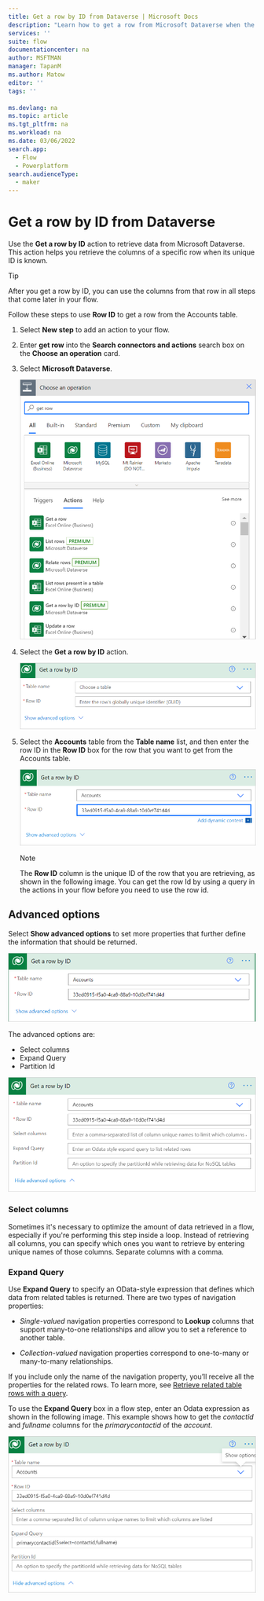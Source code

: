 ```yaml
---
title: Get a row by ID from Dataverse | Microsoft Docs
description: "Learn how to get a row from Microsoft Dataverse when the row ID is known."  
services: ''
suite: flow
documentationcenter: na
author: MSFTMAN
manager: TapanM
ms.author: Matow
editor: ''
tags: ''

ms.devlang: na
ms.topic: article
ms.tgt_pltfrm: na
ms.workload: na
ms.date: 03/06/2022
search.app: 
  - Flow
  - Powerplatform
search.audienceType: 
  - maker
---
```


# Get a row by ID from Dataverse

Use the **Get a row by ID** action to retrieve data from Microsoft Dataverse. This action helps you retrieve the columns of a specific row when its unique ID is known.

>[!TIP]
>After you get a row by ID, you can use the columns from that row in all steps that come later in your flow.

Follow these steps to use **Row ID** to get a row from the Accounts table.

1. Select **New step** to add an action to your flow.
1. Enter **get row** into the **Search connectors and actions** search box on the **Choose an operation** card.
1. Select **Microsoft Dataverse**.

   ![Filter Microsoft Dataverse actions.](../media/dataverse-how-tos/get-row-by-id-action.png "Filter Microsoft Dataverse actions")

1. Select the **Get a row by ID** action.

   ![Select Get a row by ID action.](../media/dataverse-how-tos/get-row-by-id-action-card.png "Select Get a row by ID action")

1. Select the **Accounts** table from the **Table name** list, and then enter the row ID in the **Row ID** box for the row that you want to get from the Accounts table.

   ![Completed Get row by ID card.](../media/dataverse-how-tos/get-row-by-id-action-complete.png "Completed Get row by ID card")

   >[!NOTE]
   >The **Row ID** column is the unique ID of the row that you are retrieving, as shown in the following image. You can get the row Id by using a query in the actions in your flow before you need to use the row id.

## Advanced options

Select **Show advanced options** to set more properties that further define the information that should be returned.

   ![Completed Get row by ID card with advanced options highlighted.](../media/dataverse-how-tos/get-row-by-id-action-complete-show-advanced.png "Completed Get row by ID card with advanced options highlighted")

The advanced options are:

- Select columns
- Expand Query
- Partition Id

![Unique column names.](../media/dataverse-how-tos/get-row-by-id-action-complete-show-advanced-options.png "Unique column names")

### Select columns

Sometimes it's necessary to optimize the amount of data retrieved in a flow, especially if you're performing this step inside a loop. Instead of retrieving all columns, you can specify which ones you want to retrieve by entering unique names of those columns. Separate columns with a comma.

### Expand Query

Use **Expand Query** to specify an OData-style expression that defines which data from related tables is returned. There are two types of navigation properties:

- *Single-valued* navigation properties correspond to **Lookup** columns that
    support many-to-one relationships and allow you to set a reference to another table.

- *Collection-valued* navigation properties correspond to one-to-many or
    many-to-many relationships.

If you include only the name of the navigation property, you’ll receive all the properties for the related rows. To learn more, see [Retrieve related table rows with a query](/powerapps/developer/data-platform/webapi/query-data-web-api#retrieve-related-tables-with-query).

To use the **Expand Query** box in a flow step, enter an Odata expression as shown in the following image. This example shows how to get the *contactid* and *fullname* columns for the *primarycontactid* of the *account*.

![Example of Expand Query expression.](../media/dataverse-how-tos/get-row-by-id-action-expand-query.png "Example of Expand Query expression")
